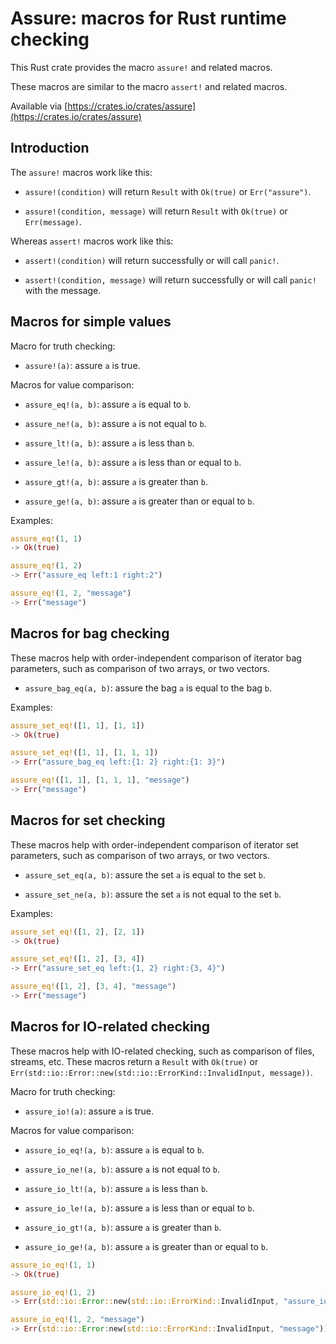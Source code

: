 # Assure: macros for Rust runtime checking

This Rust crate provides the macro `assure!` and related macros.

These macros are similar to the macro `assert!` and related macros.

Available via [https://crates.io/crates/assure](https://crates.io/crates/assure)


## Introduction

The `assure!` macros work like this:

* `assure!(condition)` will return `Result` with `Ok(true)` or `Err("assure")`.

* `assure!(condition, message)` will return `Result` with `Ok(true)` or `Err(message)`.

Whereas `assert!` macros work like this:

* `assert!(condition)` will return successfully or will call `panic!`.

* `assert!(condition, message)` will return successfully or will call `panic!` with the message.


## Macros for simple values

Macro for truth checking:

* `assure!(a)`: assure `a` is true.

Macros for value comparison:

* `assure_eq!(a, b)`: assure `a` is equal to `b`.

* `assure_ne!(a, b)`: assure `a` is not equal to `b`.

* `assure_lt!(a, b)`: assure `a` is less than `b`.

* `assure_le!(a, b)`: assure `a` is less than or equal to `b`.

* `assure_gt!(a, b)`: assure `a` is greater than `b`.

* `assure_ge!(a, b)`: assure `a` is greater than or equal to `b`.

Examples:

```rust
assure_eq!(1, 1) 
-> Ok(true)

assure_eq!(1, 2) 
-> Err("assure_eq left:1 right:2")

assure_eq!(1, 2, "message") 
-> Err("message")
```

## Macros for bag checking

These macros help with order-independent comparison of iterator bag parameters, such as comparison of two arrays, or two vectors.

* `assure_bag_eq(a, b)`: assure the bag `a` is equal to the bag `b`.

Examples:

```rust
assure_set_eq!([1, 1], [1, 1]) 
-> Ok(true)

assure_set_eq!([1, 1], [1, 1, 1]) 
-> Err("assure_bag_eq left:{1: 2} right:{1: 3}")

assure_eq!([1, 1], [1, 1, 1], "message") 
-> Err("message")
```

## Macros for set checking

These macros help with order-independent comparison of iterator set parameters, such as comparison of two arrays, or two vectors.

* `assure_set_eq(a, b)`: assure the set `a` is equal to the set `b`.

* `assure_set_ne(a, b)`: assure the set `a` is not equal to the set `b`.

Examples:

```rust
assure_set_eq!([1, 2], [2, 1]) 
-> Ok(true)

assure_set_eq!([1, 2], [3, 4]) 
-> Err("assure_set_eq left:{1, 2} right:{3, 4}")

assure_eq!([1, 2], [3, 4], "message") 
-> Err("message")
```


## Macros for IO-related checking

These macros help with IO-related checking, such as comparison of files, streams, etc. These macros return a `Result` with `Ok(true)` or `Err(std::io::Error::new(std::io::ErrorKind::InvalidInput, message))`.

Macro for truth checking:

* `assure_io!(a)`: assure `a` is true.

Macros for value comparison:

* `assure_io_eq!(a, b)`: assure `a` is equal to `b`.

* `assure_io_ne!(a, b)`: assure `a` is not equal to `b`.

* `assure_io_lt!(a, b)`: assure `a` is less than `b`.

* `assure_io_le!(a, b)`: assure `a` is less than or equal to `b`.

* `assure_io_gt!(a, b)`: assure `a` is greater than `b`.

* `assure_io_ge!(a, b)`: assure `a` is greater than or equal to `b`.

```rust
assure_io_eq!(1, 1) 
-> Ok(true)

assure_io_eq!(1, 2) 
-> Err(std::io::Error::new(std::io::ErrorKind::InvalidInput, "assure_io_eq left:1 right:2"))

assure_io_eq!(1, 2, "message")
-> Err(std::io::Error:new(std::io::ErrorKind::InvalidInput, "message"))
```
